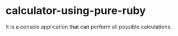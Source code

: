 # calculator-using-pure-ruby
It is a console application that can perform all possible calculations.
